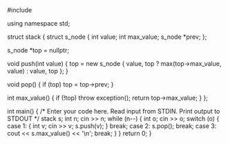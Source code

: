 #include <iostream>

using namespace std;

struct stack {
  struct s_node {
    int value;
    int max_value;
    s_node *prev;
  };

  s_node *top = nullptr;

  void push(int value) {
    top = new s_node { value, top ? max(top->max_value, value) : value, top };
  }

  void pop() {
    if (top)
      top = top->prev;
  }

  int max_value() {
    if (!top)
      throw exception();
    return top->max_value;
  }
};

int main() {
  /* Enter your code here. Read input from STDIN. Print output to STDOUT */
  stack s;
  int n; cin >> n;
  while (n--) {
    int o; cin >> o;
    switch (o) {
      case 1: {
        int v; cin >> v;
        s.push(v);
      }
      break;
      case 2:
      s.pop();
      break;
      case 3:
      cout << s.max_value() << '\n';
      break;
    }
  }
  return 0;
}
